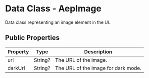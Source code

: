 # Data Class - AepImage

Data class representing an image element in the UI.

## Public Properties

| Property | Type | Description |
| --- | --- | --- |
| url | String? | The URL of the image. |
| darkUrl | String? | The URL of the image for dark mode. |
